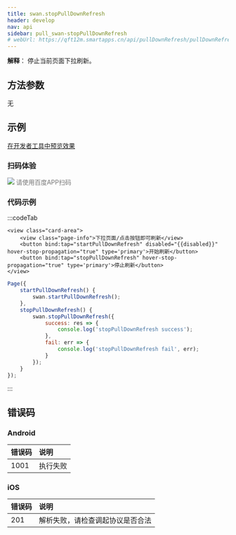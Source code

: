 ```yaml
---
title: swan.stopPullDownRefresh
header: develop
nav: api
sidebar: pull_swan-stopPullDownRefresh
# webUrl: https://qft12m.smartapps.cn/api/pullDownRefresh/pullDownRefresh
---
```

 
**解释**： 停止当前页面下拉刷新。

 
## 方法参数 

无
## 示例

<a href="swanide://fragment/37955e937e5e221c983f1129861c38ae1569476821334" title="在开发者工具中预览效果" target="_self">在开发者工具中预览效果</a>

### 扫码体验

<div class='scan-code-container'>
    <img src="https://b.bdstatic.com/miniapp/assets/images/doc_demo/pullDownRefresh.png" class="demo-qrcode-image" />
    <font color=#777 12px>请使用百度APP扫码</font>
</div>

 
### 代码示例 




:::codeTab

```swan
<view class="card-area">
    <view class="page-info">下拉页面/点击按钮即可刷新</view>
    <button bind:tap="startPullDownRefresh" disabled="{{disabled}}" hover-stop-propagation="true" type='primary'>开始刷新</button>
    <button bind:tap="stopPullDownRefresh" hover-stop-propagation="true" type='primary'>停止刷新</button>
</view>
```

```js
Page({
    startPullDownRefresh() {
        swan.startPullDownRefresh();
    },
    stopPullDownRefresh() {
        swan.stopPullDownRefresh({
            success: res => {
                console.log('stopPullDownRefresh success');
            },
            fail: err => {
                console.log('stopPullDownRefresh fail', err);
            }
        });
    }
});
```
:::


##  错误码
### Android

|错误码|说明|
|:--|:--|
|1001|执行失败   |

### iOS

|错误码|说明|
|:--|:--|
|201|解析失败，请检查调起协议是否合法|
